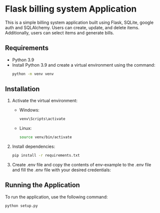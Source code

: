 # Flask billing system Application

This is a simple billing system application built using Flask, SQLite, google auth and SQLAlchemy. Users can create, update, and delete items. Additionally, users can select items and generate bills.

## Requirements

- Python 3.9
- Install Python 3.9 and create a virtual environment using the command:
  ```bash
  python -m venv venv
  ```

## Installation

1. Activate the virtual environment:
   - Windows:
     ```bash
     venv\Scripts\activate
     ```
   - Linux:
     ```bash
     source venv/bin/activate
     ```

2. Install dependencies:
   ```bash
   pip install -r requirements.txt
   ```

3. Create .env file and copy the contents of env-example to the .env file and fill the .env file with your desired credentials:

## Running the Application

To run the application, use the following command:
```bash
python setup.py
```